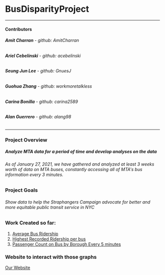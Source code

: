 # **BusDisparityProject**
---
#### Contributors
###### **Amit Charran** - github: AmitCharran
###### **Ariel Cebelinski** - github: acebelinski
###### **Seung Jun Lee** - github: GnuesJ
###### **Guohua Zhang** - github: workmoretalkless
###### **Carina Bonilla** - github: carina2589
###### **Alan Guerrero** - github: alang98
---
### Project Overview
##### Analyze MTA data for a period of time and develop analyses on the data
###### As of January 27, 2021, we have gathered and analyzed at least 3 weeks worth of data on MTA buses, constantly accessing all of MTA's bus information every 3 minutes.

### Project Goals
###### Show data to help the Straphangers Campaign advocate for better and more equitable public transit service in NYC

### Work Created so far:
1. [Average Bus Ridership](https://github.com/AmitCharran/BusDisparityProject/blob/main/Website/HTML_file_links/Average_Value_Scatter_plot.html)
2. [Highest Recorded Ridership per bus](https://github.com/AmitCharran/BusDisparityProject/blob/main/Website/HTML_file_links/Highest_Value_Scatter_plot.html)
3. [Passenger Count on Bus by Borough Every 5 minutes](https://github.com/AmitCharran/BusDisparityProject/blob/main/Website/HTML_file_links/bar_chart.html)

### Website to interact with those graphs
[Our Website](https://competent-shirley-f88574.netlify.app/)



